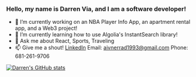 ### Hello, my name is Darren Via, and I am a software developer!

- 🔭 I’m currently working on an NBA Player Info App, an apartment rental app, and a Web3 project!
- 🌱 I’m currently learning how to use Algolia's InstantSearch library!
- 💬 Ask me about React, Sports, Traveling
- 📫 Give me a shout! [LinkedIn](https://www.linkedin.com/in/darren-via-ii-552667159/) Email: <aivnerrad1993@gmail.com> Phone: 681-261-9706

[![Darren's GitHub stats](https://github-readme-stats.vercel.app/api?username=aivnerrad)](https://github.com/aivnerrad/github-readme-stats)
